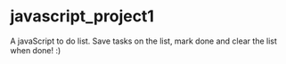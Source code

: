 # javascript_project1

A javaScript to do list. Save tasks on the list, mark done and clear the list when done! :) 
